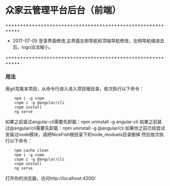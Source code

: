 # 众家云管理平台后台（前端）

+++++++++++++++++++++++++++++++++++++++++++++++++++++++++++

 - 2017-07-05 登录界面修改,主界面左侧导航和顶端导航修改，左侧导航缩进去后，logo没法缩小。

+++++++++++++++++++++++++++++++++++++++++++++++++++++++++++


### 用法

用git克隆本项目，从命令行进入进入项目根目录，依次执行以下命令：

```
	npm i -g cnpm
	cnpm i -g @angular/cli
	cnpm install
	ng serve
```

如果之前装过angular-cli需要先卸载：npm uninstall -g angular-cli
如果之前装过@angular/cli需要先卸载：npm uninstall -g @angular/cli
如果你之前已经尝试安装过node模块，请把NiceFish根目录下的node_moduels目录删掉
然后依次执行以下命令：

```
	npm cache clean
	npm i -g cnpm
	cnpm i -g @angular/cli
	cnpm install
	ng serve
```

打开你的浏览器，访问http://localhost:4200/



